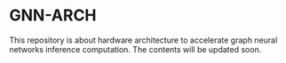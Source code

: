 # GNN-ARCH
This repository is about hardware architecture to accelerate graph neural networks inference computation. The contents will be updated soon.
